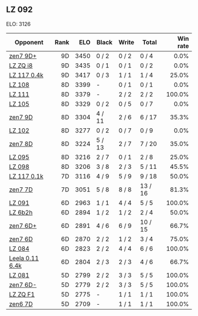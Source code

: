 ## LZ 092 ##

ELO: 3126

Opponent | Rank | ELO | Black | Write | Total | Win rate
---------|-----:|----:|-------|-------|-------|-------:
[zen7 9D+](zen7%209D+.md) | 9D | 3450 | 0 / 2 | 0 / 2 | 0 / 4 | 0.0%
[LZ ZQ i8](LZ%20ZQ%20i8.md) | 9D | 3435 | 0 / 1 | 0 / 1 | 0 / 2 | 0.0%
[LZ 117 0.4k](LZ%20117%200.4k.md) | 9D | 3417 | 0 / 3 | 1 / 1 | 1 / 4 | 25.0%
[LZ 108](LZ%20108.md) | 8D | 3399 | - | 0 / 1 | 0 / 1 | 0.0%
[LZ 111](LZ%20111.md) | 8D | 3379 | - | 2 / 2 | 2 / 2 | 100.0%
[LZ 105](LZ%20105.md) | 8D | 3329 | 0 / 2 | 0 / 5 | 0 / 7 | 0.0%
[zen7 9D](zen7%209D.md) | 8D | 3304 | 4 / 11 | 2 / 6 | 6 / 17 | 35.3%
[LZ 102](LZ%20102.md) | 8D | 3277 | 0 / 2 | 0 / 7 | 0 / 9 | 0.0%
[zen7 8D](zen7%208D.md) | 8D | 3224 | 5 / 13 | 2 / 7 | 7 / 20 | 35.0%
[LZ 095](LZ%20095.md) | 8D | 3216 | 2 / 7 | 0 / 1 | 2 / 8 | 25.0%
[LZ 098](LZ%20098.md) | 8D | 3206 | 3 / 8 | 2 / 3 | 5 / 11 | 45.5%
[LZ 117 0.1k](LZ%20117%200.1k.md) | 7D | 3116 | 4 / 9 | 5 / 9 | 9 / 18 | 50.0%
[zen7 7D](zen7%207D.md) | 7D | 3051 | 5 / 8 | 8 / 8 | 13 / 16 | 81.3%
[LZ 091](LZ%20091.md) | 6D | 2963 | 1 / 1 | 4 / 4 | 5 / 5 | 100.0%
[LZ 6b2h](LZ%206b2h.md) | 6D | 2894 | 1 / 2 | 1 / 2 | 2 / 4 | 50.0%
[zen7 6D+](zen7%206D+.md) | 6D | 2891 | 4 / 6 | 6 / 9 | 10 / 15 | 66.7%
[zen7 6D](zen7%206D.md) | 6D | 2870 | 2 / 2 | 1 / 2 | 3 / 4 | 75.0%
[LZ 084](LZ%20084.md) | 6D | 2823 | 2 / 2 | 4 / 4 | 6 / 6 | 100.0%
[Leela 0.11 6.4k](Leela%200.11%206.4k.md) | 6D | 2804 | 2 / 3 | 2 / 3 | 4 / 6 | 66.7%
[LZ 081](LZ%20081.md) | 5D | 2799 | 2 / 2 | 3 / 3 | 5 / 5 | 100.0%
[zen7 6D-](zen7%206D-.md) | 5D | 2779 | 2 / 2 | 3 / 3 | 5 / 5 | 100.0%
[LZ ZQ F1](LZ%20ZQ%20F1.md) | 5D | 2775 | - | 1 / 1 | 1 / 1 | 100.0%
[zen6 7D](zen6%207D.md) | 5D | 2709 | - | 1 / 1 | 1 / 1 | 100.0%
